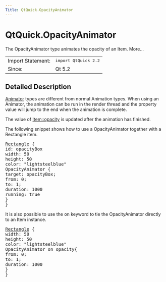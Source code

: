 ```yaml
---
Title: QtQuick.OpacityAnimator
---
```


# QtQuick.OpacityAnimator

<span class="subtitle"></span>
<!-- $$$OpacityAnimator-brief -->
<p>The OpacityAnimator type animates the opacity of an Item. More...</p>
<!-- @@@OpacityAnimator -->
<table class="alignedsummary">
<tr><td class="memItemLeft rightAlign topAlign"> Import Statement:</td><td class="memItemRight bottomAlign"> </b><tt>import QtQuick 2.2</tt></td></tr><tr><td class="memItemLeft rightAlign topAlign"> Since:</td><td class="memItemRight bottomAlign">  Qt 5.2</td></tr></table><ul>
</ul>
<!-- $$$OpacityAnimator-description -->
<h2>Detailed Description</h2>
<p><a href="QtQuick.Animator.md">Animator</a> types are different from normal Animation types. When using an Animator, the animation can be run in the render thread and the property value will jump to the end when the animation is complete.</p>
<p>The value of <a href="QtQuick.Item.md#opacity-prop">Item::opacity</a> is updated after the animation has finished.</p>
<p>The following snippet shows how to use a OpacityAnimator together with a Rectangle item.</p>
<pre class="qml"><span class="type"><a href="QtQuick.Rectangle.md">Rectangle</a></span> {
<span class="name">id</span>: <span class="name">opacityBox</span>
<span class="name">width</span>: <span class="number">50</span>
<span class="name">height</span>: <span class="number">50</span>
<span class="name">color</span>: <span class="string">&quot;lightsteelblue&quot;</span>
<span class="type">OpacityAnimator</span> {
<span class="name">target</span>: <span class="name">opacityBox</span>;
<span class="name">from</span>: <span class="number">0</span>;
<span class="name">to</span>: <span class="number">1</span>;
<span class="name">duration</span>: <span class="number">1000</span>
<span class="name">running</span>: <span class="number">true</span>
}
}</pre>
<p>It is also possible to use the <tt>on</tt> keyword to tie the OpacityAnimator directly to an Item instance.</p>
<pre class="qml"><span class="type"><a href="QtQuick.Rectangle.md">Rectangle</a></span> {
<span class="name">width</span>: <span class="number">50</span>
<span class="name">height</span>: <span class="number">50</span>
<span class="name">color</span>: <span class="string">&quot;lightsteelblue&quot;</span>
OpacityAnimator on <span class="name">opacity</span>{
<span class="name">from</span>: <span class="number">0</span>;
<span class="name">to</span>: <span class="number">1</span>;
<span class="name">duration</span>: <span class="number">1000</span>
}
}</pre>
<!-- @@@OpacityAnimator -->
